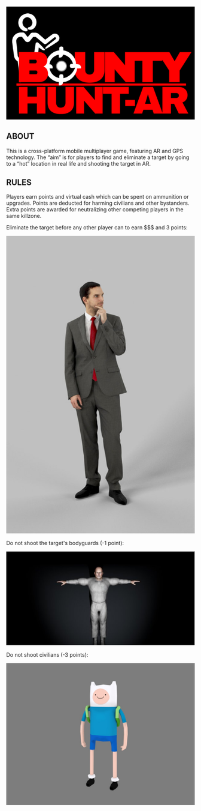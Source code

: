 ![Logo](/js/Images/bountyhuntarlogo.png)

## ABOUT

This is a cross-platform mobile multiplayer game, featuring AR and GPS technology. The “aim” is for players to find and eliminate a target by going to a “hot” location in real life and shooting the target in AR.

## RULES

Players earn points and virtual cash which can be spent on ammunition or upgrades. Points are deducted for harming civilians and other bystanders. Extra points are awarded for neutralizing other competing players in the same killzone.

Eliminate the target before any other player can to earn $$$ and 3 points:

![Target](/js/Images/Readme/Target.jpg)

Do not shoot the target's bodyguards (-1 point):

![Guard](/js/Images/Readme/Guard.jpg)

Do not shoot civilians (-3 points):

![Civilian](/js/Images/Readme/Civilian.jpg)